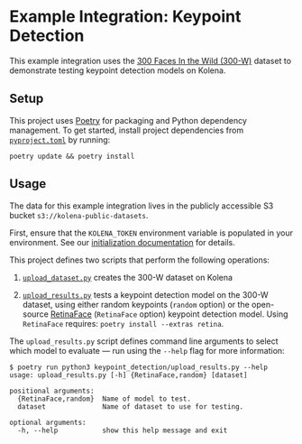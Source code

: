 # Example Integration: Keypoint Detection

This example integration uses the [300 Faces In the Wild (300-W)](https://ibug.doc.ic.ac.uk/resources/300-W/) dataset
to demonstrate testing keypoint detection models on Kolena.

## Setup

This project uses [Poetry](https://python-poetry.org/) for packaging and Python dependency management. To get started,
install project dependencies from [`pyproject.toml`](./pyproject.toml) by running:

```shell
poetry update && poetry install
```

## Usage

The data for this example integration lives in the publicly accessible S3 bucket `s3://kolena-public-datasets`.

First, ensure that the `KOLENA_TOKEN` environment variable is populated in your environment. See our
[initialization documentation](https://docs.kolena.io/installing-kolena/#initialization) for details.

This project defines two scripts that perform the following operations:

1. [`upload_dataset.py`](keypoint_detection/upload_dataset.py) creates the 300-W dataset on Kolena

2. [`upload_results.py`](keypoint_detection/upload_results.py) tests a keypoint detection model on the 300-W dataset,
  using either random keypoints (`random` option) or the open-source [RetinaFace](https://github.com/serengil/retinaface)
  (`RetinaFace` option) keypoint detection model. Using `RetinaFace` requires: `poetry install --extras retina`.

The `upload_results.py` script defines command line arguments to select which model to evaluate — run using the
`--help` flag for more information:

```shell
$ poetry run python3 keypoint_detection/upload_results.py --help
usage: upload_results.py [-h] {RetinaFace,random} [dataset]

positional arguments:
  {RetinaFace,random}  Name of model to test.
  dataset              Name of dataset to use for testing.

optional arguments:
  -h, --help           show this help message and exit
```
